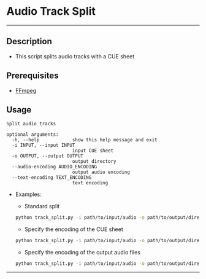 # Audio Track Split

---

## Description

- This script splits audio tracks with a CUE sheet

## Prerequisites

- [FFmpeg](https://ffmpeg.org/download.html)

## Usage

```text
Split audio tracks

optional arguments:
  -h, --help            show this help message and exit
  -i INPUT, --input INPUT
                        input CUE sheet
  -o OUTPUT, --output OUTPUT
                        output directory
  --audio-encoding AUDIO_ENCODING
                        output audio encoding
  --text-encoding TEXT_ENCODING
                        text encoding
```

- Examples:
  - Standard split

  ```bash
  python track_split.py -i path/to/input/audio -o path/to/output/directory
  ```

  - Specify the encoding of the CUE sheet

  ```bash
  python track_split.py -i path/to/input/audio -o path/to/output/directory --text-encoding='utf-8'
  ```

  - Specify the encoding of the output audio files

  ```bash
  python track_split.py -i path/to/input/audio -o path/to/output/directory --audio-encoding='mp3'
  ```

---
